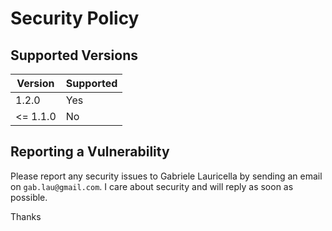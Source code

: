 # Security Policy

## Supported Versions

| Version | Supported          |
| ------- | ------------------ |
| 1.2.0   | Yes |
| <= 1.1.0   | No |

## Reporting a Vulnerability

Please report any security issues to Gabriele Lauricella by sending an email on `gab.lau@gmail.com`. I care about security and will reply as soon as possible.

Thanks 

